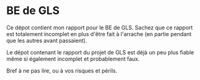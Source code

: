 # BE de GLS

Ce dépot contient mon rapport pour le BE de GLS.
Sachez que ce rapport est totalement incomplet en plus d'être fait à l'arrache
(en partie pendant que les autres avant passaient).

Le dépot contenant le rapport du projet de GLS est déjà un peu plus fiable
même si également incomplet et probablement faux.

Bref à ne pas lire, ou à vos risques et périls.
